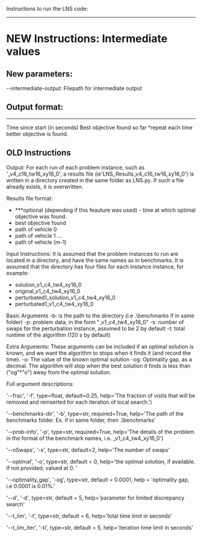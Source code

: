 Instructions to run the LNS code:

------------------
# NEW Instructions: Intermediate values

## New parameters: 
--intermediate-output: Filepath for intermediate output

## Output format:
--------
Time since start (in seconds)
Best objective found so far
*repeat each time better objective is found.









## OLD Instructions



Output:
For each run of each problem instance, such as '_v4_c16_tw16_xy16_0', a results file (ie'LNS_Results_v4_c16_tw16_xy16_0') is written in a directory created in the same folder as LNS.py.
If such a file already exists, it is overwritten.

Results file format:
- ***optional (depending if this feauture was used) - time at which optimal objective was found. 
- best objective found
- path of vehicle 0
- path of vehicle 1
...
- path of vehicle (m-1)


Input Instructions:
It is assumed that the problem instances to run are located in a directory, and have the same names as in benchmarks. It is assumed that the directory has four files for each instance instance, for example:
- solution_v1_c4_tw4_xy16_0
- original_v1_c4_tw4_xy16_0
- perturbated1_solution_v1_c4_tw4_xy16_0
- perturbated1_v1_c4_tw4_xy16_0

Basic Arguments
-b: is the path to the directory (i.e .\benchmarks if in same folder)
-p: problem data, in the form "_v1_c4_tw4_xy16_0"
-s: number of swaps for the perturbation instance, assumed to be 2 by default
-t: total runtime of the algorithm (120 s by default)

Extra Arguments:
These arguments can be included if an optimal solution is known, and we want the algorithm to stops when it finds it (and record the time). 
-o: The value of the known optimal solution
-og: Optimality gap, as a decimal. The algorithm will stop when the best solution it finds is less than ("og"*"o") away from the optimal solution.  





Full argument descriptions:


'--frac', '-f', type=float, default=0.25, help='The fraction of visits that will be removed and reinserted for each iteration of local search.')

'--benchmarks-dir', '-b', type=str, required=True,  help='The path of the benchmarks folder. Ex. if in same folder, then .\benchmarks'

'--prob-info', '-p', type=str, required=True, help='The details of the problem in the format of the benchmark names, i.e. _v1_c4_tw4_xy16_0')

'--nSwaps', '-s', type=str, default=2, help='The number of swaps'

'--optimal', '-o', type=str, default = 0, help='the optimal solution, if available. If not provided, valued at 0. '

'--optimality_gap', '-og', type=str, default = 0.0001, help = 'optimality gap, i.e 0.0001 is 0.01%.'

'--d', '-d', type=str, default = 5, help='parameter for limited discrepancy search'

'--t_lim', '-t', type=str, default = 6, help='total time limit in seconds'

'--t_lim_iter', '-ti', type=str, default = 5, help='iteration time limit in seconds'